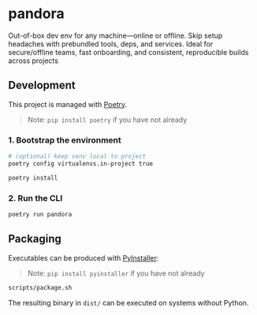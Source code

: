 # pandora

Out-of-box dev env for any machine—online or offline. Skip setup headaches with prebundled tools, deps, and services. Ideal for secure/offline teams, fast onboarding, and consistent, reproducible builds across projects

## Development

This project is managed with [Poetry](https://python-poetry.org/).
> Note: `pip install poetry` if you have not already

### 1. Bootstrap the environment
```bash
# (optional) keep venv local to project
poetry config virtualenvs.in-project true

poetry install
```

### 2. Run the CLI
```bash
poetry run pandora
```

## Packaging

Executables can be produced with [PyInstaller](https://pyinstaller.org):
> Note: `pip install pyinstaller` if you have not already

```bash
scripts/package.sh
```

The resulting binary in `dist/` can be executed on systems without Python.
